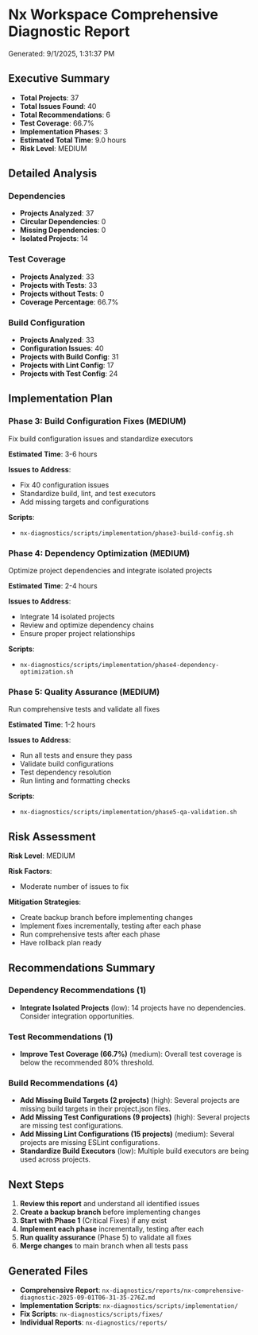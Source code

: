 # Nx Workspace Comprehensive Diagnostic Report

Generated: 9/1/2025, 1:31:37 PM

## Executive Summary

- **Total Projects**: 37
- **Total Issues Found**: 40
- **Total Recommendations**: 6
- **Test Coverage**: 66.7%
- **Implementation Phases**: 3
- **Estimated Total Time**: 9.0 hours
- **Risk Level**: MEDIUM

## Detailed Analysis

### Dependencies

- **Projects Analyzed**: 37
- **Circular Dependencies**: 0
- **Missing Dependencies**: 0
- **Isolated Projects**: 14

### Test Coverage

- **Projects Analyzed**: 33
- **Projects with Tests**: 33
- **Projects without Tests**: 0
- **Coverage Percentage**: 66.7%

### Build Configuration

- **Projects Analyzed**: 33
- **Configuration Issues**: 40
- **Projects with Build Config**: 31
- **Projects with Lint Config**: 17
- **Projects with Test Config**: 24

## Implementation Plan

### Phase 3: Build Configuration Fixes (MEDIUM)

Fix build configuration issues and standardize executors

**Estimated Time**: 3-6 hours

**Issues to Address**:

- Fix 40 configuration issues
- Standardize build, lint, and test executors
- Add missing targets and configurations

**Scripts**:

- `nx-diagnostics/scripts/implementation/phase3-build-config.sh`

### Phase 4: Dependency Optimization (MEDIUM)

Optimize project dependencies and integrate isolated projects

**Estimated Time**: 2-4 hours

**Issues to Address**:

- Integrate 14 isolated projects
- Review and optimize dependency chains
- Ensure proper project relationships

**Scripts**:

- `nx-diagnostics/scripts/implementation/phase4-dependency-optimization.sh`

### Phase 5: Quality Assurance (MEDIUM)

Run comprehensive tests and validate all fixes

**Estimated Time**: 1-2 hours

**Issues to Address**:

- Run all tests and ensure they pass
- Validate build configurations
- Test dependency resolution
- Run linting and formatting checks

**Scripts**:

- `nx-diagnostics/scripts/implementation/phase5-qa-validation.sh`

## Risk Assessment

**Risk Level**: MEDIUM

**Risk Factors**:

- Moderate number of issues to fix

**Mitigation Strategies**:

- Create backup branch before implementing changes
- Implement fixes incrementally, testing after each phase
- Run comprehensive tests after each phase
- Have rollback plan ready

## Recommendations Summary

### Dependency Recommendations (1)

- **Integrate Isolated Projects** (low): 14 projects have no dependencies. Consider integration opportunities.

### Test Recommendations (1)

- **Improve Test Coverage (66.7%)** (medium): Overall test coverage is below the recommended 80% threshold.

### Build Recommendations (4)

- **Add Missing Build Targets (2 projects)** (high): Several projects are missing build targets in their project.json files.
- **Add Missing Test Configurations (9 projects)** (high): Several projects are missing test configurations.
- **Add Missing Lint Configurations (15 projects)** (medium): Several projects are missing ESLint configurations.
- **Standardize Build Executors** (low): Multiple build executors are being used across projects.

## Next Steps

1. **Review this report** and understand all identified issues
2. **Create a backup branch** before implementing changes
3. **Start with Phase 1** (Critical Fixes) if any exist
4. **Implement each phase** incrementally, testing after each
5. **Run quality assurance** (Phase 5) to validate all fixes
6. **Merge changes** to main branch when all tests pass

## Generated Files

- **Comprehensive Report**: `nx-diagnostics/reports/nx-comprehensive-diagnostic-2025-09-01T06-31-35-276Z.md`
- **Implementation Scripts**: `nx-diagnostics/scripts/implementation/`
- **Fix Scripts**: `nx-diagnostics/scripts/fixes/`
- **Individual Reports**: `nx-diagnostics/reports/`

